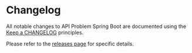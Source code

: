 # Changelog

All notable changes to API Problem Spring Boot are documented using the [Keep a CHANGELOG](http://keepachangelog.com/) principles.

Please refer to the [releases page](https://github.com/MontealegreLuis/api-problem-spring-boot/releases) for specific details.
